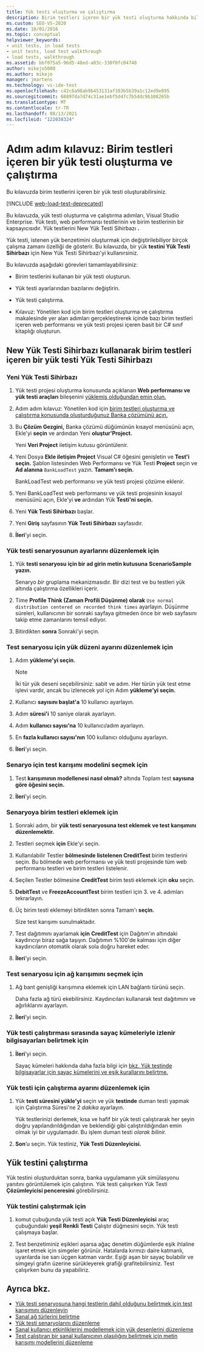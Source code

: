 ```yaml
---
title: Yük testi oluşturma ve çalıştırma
description: Birim testleri içeren bir yük testi oluşturma hakkında bilgi. Yük testleri oluşturmak ve çalıştırmak için Visual Studio Enterprise.
ms.custom: SEO-VS-2020
ms.date: 10/01/2016
ms.topic: conceptual
helpviewer_keywords:
- unit tests, in load tests
- unit tests, load test walkthrough
- load tests, walkthrough
ms.assetid: bbf075a5-96d5-48ed-a03c-330f0fc04748
author: mikejo5000
ms.author: mikejo
manager: jmartens
ms.technology: vs-ide-test
ms.openlocfilehash: c42c6a98ab9b453131af383b5b39a1c12ed9e895
ms.sourcegitcommit: 68897da7d74c31ae1ebf5d47c7b5ddc9b108265b
ms.translationtype: MT
ms.contentlocale: tr-TR
ms.lasthandoff: 08/13/2021
ms.locfileid: "122038324"
---
```

# <a name="walkthrough-create-and-run-a-load-test-that-contains-unit-tests"></a>Adım adım kılavuz: Birim testleri içeren bir yük testi oluşturma ve çalıştırma

Bu kılavuzda birim testlerini içeren bir yük testi oluşturabilirsiniz.

[!INCLUDE [web-load-test-deprecated](includes/web-load-test-deprecated.md)]

Bu kılavuzda, yük testi oluşturma ve çalıştırma adımları, Visual Studio Enterprise. Yük testi, web performansı testlerinin ve birim testlerinin bir kapsayıcısıdır. Yük testlerini New Yük Testi Sihirbazı **.**

Yük testi, istenen yük benzetimini oluşturmak için değiştirilebiliyor birçok çalışma zamanı özelliği de gösterir. Bu kılavuzda, bir yük **testini Yük Testi Sihirbazı** için New Yük Testi Sihirbazı'yi kullanırsiniz.

Bu kılavuzda aşağıdaki görevleri tamamlayabilirsiniz:

- Birim testlerini kullanan bir yük testi oluşturun.

- Yük testi ayarlarından bazılarını değiştirin.

- Yük testi çalıştırma.

- Kılavuz: Yönetilen [](../test/walkthrough-creating-and-running-unit-tests-for-managed-code.md) kod için birim testleri oluşturma ve çalıştırma makalesinde yer alan adımları gerçekleştirerek içinde bazı birim testleri içeren web performansı ve yük testi projesi içeren basit bir C# sınıf kitaplığı oluşturun.

## <a name="create-a-load-test-containing-unit-tests-using-the-new-load-test-wizard"></a>New Yük Testi Sihirbazı kullanarak birim testleri içeren bir yük testi Yük Testi Sihirbazı

### <a name="to-start-the-new-load-test-wizard"></a>Yeni Yük Testi Sihirbazı

1. Yük testi projesi oluşturma konusunda açıklanan **Web performansı ve yük testi araçları** bileşenini [yüklemiş olduğundan emin olun.](../test/quickstart-create-a-load-test-project.md)

1. Adım adım kılavuz: Yönetilen kod için [birim testleri oluşturma ve çalıştırma konusunda oluşturduğunuz Banka çözümünü açın.](../test/walkthrough-creating-and-running-unit-tests-for-managed-code.md)

1. Bu **Çözüm Gezgini,** Banka çözümü düğümünün kısayol menüsünü açın, Ekle'yi **seçin** ve ardından Yeni **oluştur'Project.**

     Yeni **Veri Project** iletişim kutusu görüntülenir.

1. Yeni Dosya **Ekle iletişim Project** Visual C# öğesini genişletin ve **Test'i** **seçin.** Şablon listesinden Web Performansı ve Yük Testi **Project** seçin ve **Ad alanına** `BankLoadTest` yazın. **Tamam'ı seçin.**

     BankLoadTest web performansı ve yük testi projesi çözüme eklenir.

1. Yeni BankLoadTest web performansı ve yük testi projesinin kısayol menüsünü açın, Ekle'yi **ve** ardından Yük **Testi'ni seçin.**

1. Yeni **Yük Testi Sihirbazı** başlar.

1. Yeni **Giriş** sayfasının **Yük Testi Sihirbazı** sayfasıdır.

1. **İleri**’yi seçin.

### <a name="to-edit-settings-for-load-test-scenario"></a>Yük testi senaryosunun ayarlarını düzenlemek için

1. Yük **testi senaryosu için bir ad girin metin kutusuna** **ScenarioSample yazın.**

     Senaryo *bir* gruplama mekanizmasıdır. Bir dizi test ve bu testleri yük altında çalıştırma özellikleri içerir.

2. Time **Profile Think (Zaman Profili Düşünme) olarak** `Use normal distribution centered on recorded think times` ayarlayın. Düşünme süreleri, kullanıcının bir sonraki sayfaya gitmeden önce bir web sayfasını takip etme zamanlarını temsil ediyor.

1. Bitirdikten **sonra** Sonraki'yi seçin.

### <a name="to-edit-load-pattern-setting-for-test-scenario"></a>Test senaryosu için yük düzeni ayarını düzenlemek için

1. Adım **yükleme'yi seçin.**

    > [!NOTE]
    > İki tür yük deseni seçebilirsiniz: sabit ve adım. Her türün yük test etme işlevi vardır, ancak bu izlenecek yol için Adım **yükleme'yi seçin.**

2. Kullanıcı **sayısını başlat'a** 10 kullanıcı ayarlayın.

3. Adım **süresi'i** 10 saniye olarak ayarlayın.

4. Adım **kullanıcı sayısı'na** 10 kullanıcı/adım ayarlayın.

5. En **fazla kullanıcı sayısı'nın** 100 kullanıcı olduğunu ayarlayın.

6. **İleri**’yi seçin.

### <a name="to-select-test-mix-model-for-the-scenario"></a>Senaryo için test karışımı modelini seçmek için

1. Test **karışımının modellenesi nasıl olmalı?** altında Toplam test **sayısına göre öğesini seçin.**

2. **İleri**’yi seçin.

### <a name="to-add-unit-tests-to-the-scenario"></a>Senaryoya birim testleri eklemek için

1. Sonraki adım, bir **yük testi senaryosuna test eklemek ve test karışımını düzenlemektir.**

2. Testleri seçmek **için** Ekle'yi seçin.

3. Kullanılabilir Testler **bölmesinde listelenen CreditTest** birim testlerini seçin. Bu bölmede web performansı ve yük testi projesinde tüm web performansı testleri ve birim testleri listelenir. 

4. Seçilen Testler bölmesine **CreditTest** birim testi eklemek için **oku** seçin.

5. **DebitTest** ve **FreezeAccountTest** birim testleri için 3. ve 4. adımları tekrarlayın.

6. Üç birim testi eklemeyi bitirdikten sonra Tamam'ı **seçin.**

     Size test karışımı sunulmaktadır.

7. Test dağıtımını ayarlamak **için** **CreditTest** için Dağıtım'ın altındaki kaydırıcıyı biraz sağa taşıyın. Dağıtımın %100'de kalması için diğer kaydırıcıların otomatik olarak sola doğru hareket eder.

8. **İleri**’yi seçin.

### <a name="to-select-network-mix-for-test-scenario"></a>Test senaryosu için ağ karışımını seçmek için

1. Ağ bant genişliği karışımına eklemek için LAN bağlantı türünü seçin.

     Daha fazla ağ türü ekebilirsiniz. Kaydırıcıları kullanarak test dağıtımını ve ağırlıklarını ayarlayın.

2. **İleri**’yi seçin.

### <a name="to-specify-computers-to-monitor-with-counter-sets-during-load-test-run"></a>Yük testi çalıştırması sırasında sayaç kümeleriyle izlenir bilgisayarları belirtmek için

1. **İleri**’yi seçin.

     Sayaç kümeleri hakkında daha fazla bilgi için [bkz. Yük testinde bilgisayarlar için sayaç kümelerini ve eşik kurallarını belirtme.](../test/specify-counter-sets-and-threshold-rules-for-load-testing.md)

### <a name="to-edit-run-setting-for-load-test"></a>Yük testi için çalıştırma ayarını düzenlemek için

1. Yük **testi süresini yükle'yi** seçin ve yük **testinde** duman testi yapmak için Çalıştırma Süresi'ne 2 *dakika* ayarlayın.

     Yük testlerinizi derlemek, kısa ve hafif bir yük testi çalıştırarak her şeyin doğru yapılandırıldığından ve beklendiği gibi çalıştırıldığından emin olmak iyi bir uygulamadır. Bu işlem duman testi *olarak bilinir.*

2. **Son**’u seçin. Yük testiniz, **Yük Testi Düzenleyicisi.**

## <a name="run-the-load-test"></a>Yük testini çalıştırma
 Yük testini oluşturduktan sonra, banka uygulamanın yük simülasyonu yanıtını görüntülemek için çalıştırın. Yük testi çalışırken Yük Testi **Çözümleyicisi penceresini** görebilirsiniz.

### <a name="to-run-the-load-test"></a>Yük testini çalıştırmak için

1. komut çubuğunda yük testi açık **Yük Testi Düzenleyicisi** araç çubuğundaki **yeşil Renkli Testi** Çalıştır düğmesini seçin. Yük testi çalışmaya başlar.

2. Test benzetiminiz eşikleri aşarsa ağaç denetim düğümlerde eşik ihlaline işaret etmek için simgeler görünür. Hatalarda kırmızı daire katmanlı, uyarılarda ise sarı üçgen katman vardır. Eşiği aşan bir sayaç bulabilir ve simgeyi grafın üzerine sürükleyerek grafiği grafitebilirsiniz. Test çalışırken bunu da yapabiliriz.

## <a name="see-also"></a>Ayrıca bkz.

- [Yük testi senaryosuna hangi testlerin dahil olduğunu belirtmek için test karışımını düzenleyin](../test/edit-the-test-mix-to-specify-which-web-browsers-types-in-a-load-test-scenario.md)
- [Sanal ağ türlerini belirtme](../test/specify-virtual-network-types-in-a-load-test-scenario.md)
- [Yük testi senaryolarını düzenleme](../test/edit-load-test-scenarios.md)
- [Sanal kullanıcı etkinliklerini modellemek için yük desenlerini düzenleme](../test/edit-load-patterns-to-model-virtual-user-activities.md)
- [Test çalıştıran bir sanal kullanıcının olasılığını belirtmek için metin karışımı modellerini düzenleme](../test/edit-test-mix-models-to-specify-the-probability-of-a-virtual-user-running-a-test.md)
